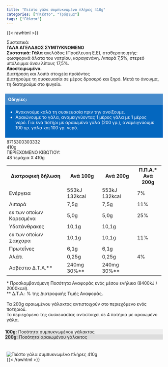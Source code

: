 ```yaml
---
title: "Πιέστο γάλα συμπυκνωμένο πλήρες 410g"
categories: ["Πιέστο", "Τρόφιμα"]
tags: ["Γάλατα"]
---
```

{{< rawhtml >}}

<div class="sload399"><div class="product"><div id="sistatika">Συστατικά:</div><div class="alltext"><b>ΓΑΛΑ ΑΓΕΛΑΔΟΣ ΣΥΜΠΥΚΝΩΜΕΝΟ</b><br><strong>Συστατικά: Γάλα</strong> αγελάδος (Προέλευση Ε.Ε), σταθεροποιητής: φωσφορικά άλατα του νατρίου, καραγενάνη. Λιπαρά 7,5%, στερεό υπόλειμμα άνευ λίπους 17,5%.<br><strong>Αποστειρωμένο.</strong></div><div id="loipa">Διατήρηση και λοιπά στοιχεία προϊόντος</div><div class="alltext">Διατηρούμε τη συσκευασία σε μέρος δροσερό και ξηρό. Μετά το άνοιγμα, τη διατηρούμε στο ψυγείο.<br><br><div style="background:#0467bf;padding:10px;margin:5px -5px"><div style="color:#fff;background:#468bcc;padding:10px;margin:-10px -10px 10px -10px"><strong>Οδηγίες:</strong></div><ul style="color:#fff"><li>Ανακινούμε καλά τη συσκευασία πριν την ανοίξουμε.</li><li>Αραιώνουμε το γάλα, αναμειγνύοντας 1 μέρος γάλα με 1 μέρος νερό.&nbsp;Για ένα ποτήρι με αραιωμένο γάλα (200 γρ.), αναμειγνύουμε 100 γρ. γάλα και 100 γρ. νερό.</li></ul></div></div><div id="barcode"><div id="barimage1"></div><span id="bartext">8715300303332</span></div><div id="varos"><div id="varosimage1"></div><span id="varostext">410g</span></div><div id="kivotio">ΠΕΡΙΕΧΟΜΕΝΟ ΚΙΒΩΤΙΟΥ:<br>48 τεμάχια Χ 410g</div><div class="tabout"><table id="diatable"><tbody><tr><th>Διατροφική δήλωση</th><th>Ανά 100g</th><th>Ανά 200g</th><th>Π.Π.Α.*<br>Ανά 200g</th></tr><tr><td class="texr2">Ενέργεια</td><td class="texr">553kJ<br>132kcal</td><td class="texr">553kJ<br>132kcal</td><td class="texr">7%</td></tr><tr><td class="texr2">Λιπαρά</td><td class="texr">7,5g</td><td class="texr">7,5g</td><td class="texr">11%</td></tr><tr><td class="gray">εκ των οποίων Kορεσμένα</td><td class="gray2">5,0g</td><td class="gray2">5,0g</td><td class="gray2">25%</td></tr><tr><td class="texr2">Υδατάνθρακες</td><td class="texr">10,1g</td><td class="texr">10,1g</td><td class="texr"></td></tr><tr><td class="gray">εκ των οποίων Σάκχαρα</td><td class="gray2">10,1g</td><td class="gray2">10,1g</td><td class="gray2">11%</td></tr><tr><td class="texr2">Πρωτεΐνες</td><td class="texr">6,1g</td><td class="texr">6,1g</td><td class="texr"></td></tr><tr><td class="texr2">Αλάτι</td><td class="texr">0,25g</td><td class="texr">0,25g</td><td class="texr">4%</td></tr><tr><td class="texr2">Ασβέστιο Δ.Τ.Α.**</td><td class="texr">240mg 30%**</td><td class="texr">240mg 30%**</td><td class="texr"></td></tr></tbody></table></div><div class="alltext">* Προσλαμβανόμενη Ποσότητα Αναφοράς ενός μέσου ενήλικα (8400kJ / 2000kcal).<br>** Δ.Τ.Α.: % της Διατροφικής Τιμής Αναφοράς.<br><br>Τα 200g αραιωμένου γάλακτος αντιστοιχούν στο περιεχόμενο ενός ποτηριού.<br>Το περιεχόμενο της συσκευασίας αντιστοιχεί σε 4 ποτήρια με αραιωμένο γάλα.<br><br><div style="display:block;margin:5px -5px"><div class="galcon"><div class="galcol sp10" style="background:#eee"><b>100g:</b> Ποσότητα συμπυκνωμένου γάλακτος</div><div class="galcol sp10" style="background:#ddd"><b>200g:</b> Ποσότητα αραιωμένου γάλακτος</div></div></div></div><br><br><div class="pimg"><img alt="Πιέστο γάλα συμπυκνωμένο πλήρες 410g" title="Πιέστο γάλα συμπυκνωμένο πλήρες 410g" src="/media/images/piesto-gala-sympyknwmeno-plhres-410g.jpg"></div></div></div>
{{< /rawhtml >}}


